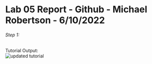 # Lab 05 Report - Github - Michael Robertson - 6/10/2022  

###### Step 1:  


Tutorial Output:   
![updated tutorial](https://user-images.githubusercontent.com/95317029/174329783-75f95390-5ce7-42a0-8bd7-d3ec41b59ce7.PNG)  
